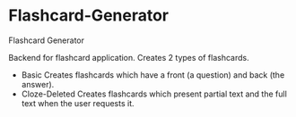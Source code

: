# Flashcard-Generator
Flashcard Generator

Backend for flashcard application.
Creates 2 types of flashcards.
- Basic
    Creates flashcards which have a front (a question) and back (the answer).
- Cloze-Deleted
    Creates flashcards which present partial text and the full text when the user requests it.
